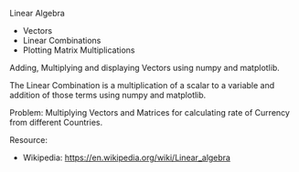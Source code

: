 Linear Algebra
  - Vectors
  - Linear Combinations
  - Plotting Matrix Multiplications

Adding, Multiplying and displaying Vectors using numpy and matplotlib.

The Linear Combination is a multiplication of a scalar to a variable and addition of those terms using numpy and matplotlib.

Problem: Multiplying Vectors and Matrices for calculating rate of Currency from different Countries.

Resource:
- Wikipedia: https://en.wikipedia.org/wiki/Linear_algebra
